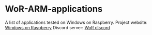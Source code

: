 # WoR-ARM-applications
A list of applications tested on Windows on Raspberry.
Project website: [Windows on Raspberry](https://worproject.ml/)
Discord server: [WoR discord](https://discord.gg/worofficial)
